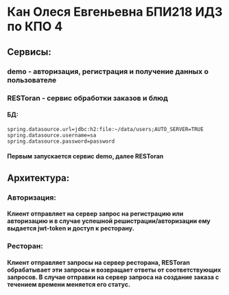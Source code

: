 # Кан Олеся Евгеньевна БПИ218 ИДЗ по КПО 4
## Сервисы:
### demo - авторизация, регистрация и получение данных о пользователе
### RESToran - сервис обработки заказов и блюд
#### БД:
```
spring.datasource.url=jdbc:h2:file:~/data/users;AUTO_SERVER=TRUE
spring.datasource.username=sa
spring.datasource.password=password
```
#### Первым запускается сервис demo, далее RESToran

## Архитектура:
### Авторизация:
#### Клиент отправляет на сервер запрос на регистрацию или авторизацию и в случае успешной решистрации/авторизации ему выдается jwt-token и доступ к ресторану.

### Ресторан:
#### Клиент отправляет запросы на сервер ресторана, RESToran обрабатывает эти запросы и возвращает ответы от соответствующих запросов. В случае отправки на сервер запроса на создание заказа с течением времени меняется его статус.
